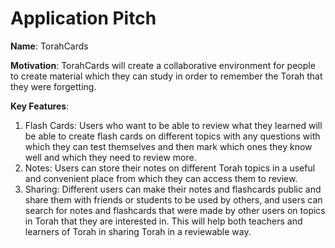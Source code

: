 # Application Pitch

**Name**: TorahCards

**Motivation**: TorahCards will create a collaborative environment for people to create material which they can study in order to remember the Torah that they were forgetting.

**Key Features**: 
1. Flash Cards: Users who want to be able to review what they learned will be able to create flash cards on different topics with any questions with which they can test themselves and then mark which ones they know well and which they need to review more.
2. Notes: Users can store their notes on different Torah topics in a useful and convenient place from which they can access them to review.
3. Sharing: Different users can make their notes and flashcards public and share them with friends or students to be used by others, and users can search for notes and flashcards that were made by other users on topics in Torah that they are interested in. This will help both teachers and learners of Torah in sharing Torah in a reviewable way.

